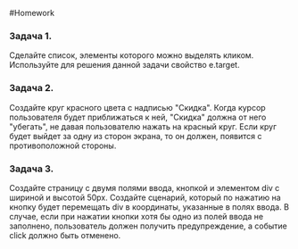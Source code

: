 #Homework 

### Задача 1. 
Сделайте список, элементы которого можно выделять кликом.
Используйте для решения данной задачи свойство e.target.

### Задача 2.  
Создайте круг красного цвета с надписью "Скидка". Когда курсор пользователя будет приближаться к ней, 
"Скидка" должна от него "убегать", не давая пользователю нажать на красный круг. 
Если круг будет выйдет за одну из сторон экрана, то он должен, появится с противоположной стороны.

### Задача 3.  
Создайте страницу с двумя полями ввода, кнопкой и элементом div с шириной и высотой 50px. 
Создайте сценарий, который по нажатию на кнопку будет перемещать div в координаты, указанные в полях ввода. 
В случае, если при нажатии кнопки хотя бы одно из полей ввода не заполнено, пользователь должен получить предупреждение, 
а событие click должно быть отменено. 

